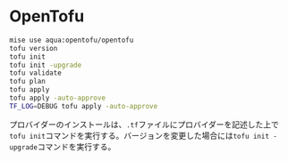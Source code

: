 # OpenTofu
```sh
mise use aqua:opentofu/opentofu
tofu version
tofu init
tofu init -upgrade
tofu validate
tofu plan
tofu apply
tofu apply -auto-approve
TF_LOG=DEBUG tofu apply -auto-approve
```

プロバイダーのインストールは、`.tf`ファイルにプロバイダーを記述した上で`tofu init`コマンドを実行する。バージョンを変更した場合には`tofu init -upgrade`コマンドを実行する。